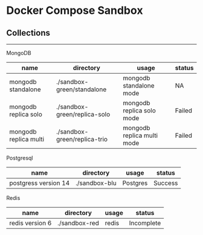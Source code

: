 # Docker Compose Sandbox

## Collections

---

MongoDB

| name                  | directory                    | usage                      | status |
| --------------------- | ---------------------------- | -------------------------- | ------ |
| mongodb standalone    | ./sandbox-green/standalone   | mongodb standalone mode    | NA     |
| mongodb replica solo  | ./sandbox-green/replica-solo | mongodb replica solo mode  | Failed |
| mongodb replica multi | ./sandbox-green/replica-trio | mongodb replica multi mode | Failed |

Postgresql

| name                 | directory     | usage    | status  |
| -------------------- | ------------- | -------- | ------- |
| postgress version 14 | ./sandbox-blu | Postgres | Success |

Redis

| name            | directory     | usage | status     |
| --------------- | ------------- | ----- | ---------- |
| redis version 6 | ./sandbox-red | redis | Incomplete |
